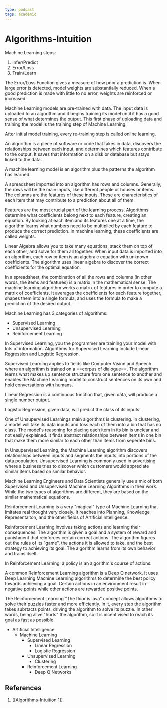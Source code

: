 ```yaml
---
type: podcast
tags: academic
---
```

# Algorithms-Intuition

Machine Learning steps:
1. Infer/Predict
2. Error/Loss
3. Train/Learn

The Error/Loss Function gives a measure of how poor a prediction is. When large error is detected, model weights are substantially reduced. When a good prediction is made with little to no error, weights are reinforced or increased.

Machine Learning models are pre-trained with data. The input data is uploaded to an algorithm and it begins training its model until it has a good sense of what determines the output. This first phase of uploading data and training the model is the training step of Machine Learning.

After initial model training, every re-training step is called online learning.

An algorithm is a piece of software or code that takes in data, discovers the relationships between each input, and determines which features contribute to the output. It saves that information on a disk or database but stays linked to the data.

A machine learning model is an algorithm plus the patterns the algorithm has learned.

A spreadsheet imported into an algorithm has rows and columns. Generally, the rows will be the main inputs, like different people or houses or items. The columns are the features of these inputs. These are characteristics of each item that may contribute to a prediction about all of them.

Features are the most crucial part of the learning process. Algorithms determine what coefficients belong next to each feature, creating an equation. By looking at each item and its features one at a time, the algorithm learns what numbers need to be multiplied by each feature to produce the correct prediction. In machine learning, these coefficients are called weights.

Linear Algebra allows you to take many equations, stack them on top of each other, and solve for them all together. When input data is imported into an algorithm, each row or item is an algebraic equation with unknown coefficients. The algorithm uses linear algebra to discover the correct coefficients for the optimal equation.

In a spreadsheet, the combination of all the rows and columns (in other words, the items and features) is a matrix in the mathematical sense. The machine learning algorithm works a matrix of features in order to compute a matrix of coefficients. It averages the coefficients for each feature together, shapes them into a single formula, and uses the formula to make a prediction of the desired output.


Machine Learning has 3 categories of algorithms:
- Supervised Learning
- Unsupervised Learning
- Reinforcement Learning

In Supervised Learning, you the programmer are training your model with lots of information. Algorithms for Supervised Learning Include Linear Regression and Logistic Regression.

Supervised Learning applies to fields like Computer Vision and Speech where an algorithm is trained on a ==corpus of dialogue==. The algorithm learns what makes up sentence structure from one sentence to another and enables the Machine Learning model to construct sentences on its own and hold conversations with humans.

Linear Regression is a continuous function that, given data, will produce a single number output.

Logistic Regression, given data, will predict the class of its inputs.

One of Unsupervised Learnings main algorithms is clustering. In clustering, a model will take its data inputs and toss each of them into a bin that has no class. The model's reasoning for placing each item in its bin is unclear and not easily explained. It finds abstract relationships between items in one bin that make them more similar to each other than items from seperate bins.

In Unsupervised Learning, the Machine Learning algorithm discovers relationships between inputs and segments the inputs into portions of the data population. Unsupervised Learning is commonly used in advertising where a business tries to discover which customers would appreciate similar items based on similar behavior.

Machine Learning Engineers and Data Scientists generally use a mix of both Supervised and Unsupervised Machine Learning Algorithms in their work. While the two types of algorithms are different, they are based on the similar mathematical equations.

Reinforcement Learning is a very "magical" type of Machine Learning that imitates real thought very closely. It reaches into Planning, Knowledge Representaiton, and the other fields of Artificial Intelligence.

Reinforcement Learning involves taking actions and learning their consequences. The algorithm is given a goal and a system of reward and punishment that reinforces certain correct actions. The algorithm figures out the rules of its "game", the actions it is allowed to take, and the best strategy to achieving its goal. The algorithm learns from its own behavior and trains itself.

In Reinforcement Learning, a policy is an algorithm's course of actions.

A common Reinforcement Learning algorithm is a Deep Q network. It uses Deep Learning Machine Learning algorithms to determine the best policy towards achieving a goal. Certain actions in an environment result in negative points while other actions are rewarded positive points.

The Reinforcement Learning "The floor is lava" concept allows algorithms to solve their puzzles faster and more efficiently. In it, every step the algorithm takes subrtacts points, driving the algorithm to solve its puzzle. In other words, being alive "hurts" the algorithm, so it is incentivised to reach its goal as fast as possible.

- Artificial Intelligence
	- Machine Learning
		- Supervised Learning
			- Linear Regression
			- Logistic Regression
		- Unsupervised Learning
			- Clustering
		- Reinforcement Learning
			- Deep Q Networks

## References
1. [[Algorithms-Intuition 1]]
